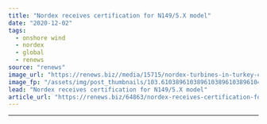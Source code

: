 ```yaml
---
title: "Nordex receives certification for N149/5.X model"
date: "2020-12-02"
tags: 
  - onshore wind
  - nordex
  - global
  - renews
source: "renews"
image_url: "https://renews.biz//media/15715/nordex-turbines-in-turkey-credit-nordex.jpg?mode=crop&width=770&heightratio=0.6103896103896103896103896104&slimmage=true"
image_fp: "/assets/img/post_thumbnails/103.6103896103896103896103896104&slimmage=true"
lead: "Nordex receives certification for N149/5.X model"
article_url: "https://renews.biz/64863/nordex-receives-certification-for-n1495x-model/"
---
```


---
